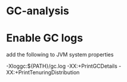 # GC-analysis


# Enable GC logs

add the following to JVM system properties

-Xloggc:${PATH}/gc.log -XX:+PrintGCDetails -XX:+PrintTenuringDistribution

